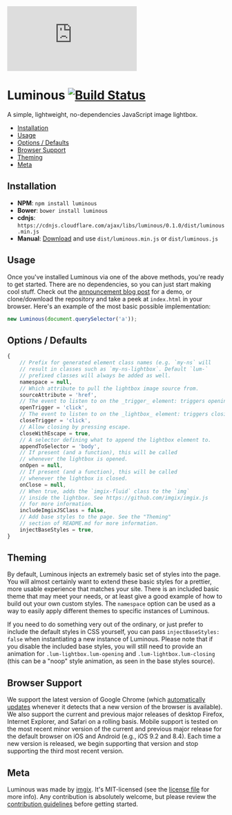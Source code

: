 ![imgix logo](https://assets.imgix.net/imgix-logo-web-2014.pdf?page=2&fm=png&w=200&h=200)

# Luminous [![Build Status](https://travis-ci.org/imgix/luminous.svg?branch=master)](https://travis-ci.org/imgix/luminous)

A simple, lightweight, no-dependencies JavaScript image lightbox.

* [Installation](#installation)
* [Usage](#usage)
* [Options / Defaults](#options-defaults)
* [Browser Support](#browser-support)
* [Theming](#theming)
* [Meta](#meta)


<a name="installation"></a>
## Installation

* **NPM**: `npm install luminous`
* **Bower**: `bower install luminous`
* **cdnjs**: `https://cdnjs.cloudflare.com/ajax/libs/luminous/0.1.0/dist/luminous.min.js`
* **Manual**: [Download](https://github.com/imgix/luminous/archive/master.zip) and use `dist/luminous.min.js` or `dist/luminous.js`


<a name="usage"></a>
## Usage

Once you've installed Luminous via one of the above methods, you're ready to get started. There are no dependencies, so you can just start making cool stuff. Check out the [announcement blog post](http://blog.imgix.com/TODO) for a demo, or clone/download the repository and take a peek at `index.html` in your browser. Here's an example of the most basic possible implementation:

``` javascript
new Luminous(document.querySelector('a'));
```


<a name="options-defaults"></a>
## Options / Defaults

``` javascript
{
	// Prefix for generated element class names (e.g. `my-ns` will
	// result in classes such as `my-ns-lightbox`. Default `lum-`
	// prefixed classes will always be added as well.
	namespace = null,
	// Which attribute to pull the lightbox image source from.
	sourceAttribute = 'href',
	// The event to listen to on the _trigger_ element: triggers opening.
	openTrigger = 'click',
	// The event to listen to on the _lightbox_ element: triggers closing.
	closeTrigger = 'click',
	// Allow closing by pressing escape.
	closeWithEscape = true,
	// A selector defining what to append the lightbox element to.
	appendToSelector = 'body',
	// If present (and a function), this will be called
	// whenever the lightbox is opened.
	onOpen = null,
	// If present (and a function), this will be called
	// whenever the lightbox is closed.
	onClose = null,
	// When true, adds the `imgix-fluid` class to the `img`
	// inside the lightbox. See https://github.com/imgix/imgix.js
	// for more information.
	includeImgixJSClass = false,
	// Add base styles to the page. See the "Theming"
	// section of README.md for more information.
	injectBaseStyles = true,
}
```


<a name="theming"></a>
## Theming

By default, Luminous injects an extremely basic set of styles into the page. You will almost certainly want to extend these basic styles for a prettier, more usable experience that matches your site. There is an included basic theme that may meet your needs, or at least give a good example of how to build out your own custom styles. The `namespace` option can be used as a way to easily apply different themes to specific instances of Luminous.

If you need to do something very out of the ordinary, or just prefer to include the default styles in CSS yourself, you can pass `injectBaseStyles: false` when instantiating a new instance of Luminous. Please note that if you disable the included base styles, you will still need to provide an animation for `.lum-lightbox.lum-opening` and `.lum-lightbox.lum-closing` (this can be a "noop" style animation, as seen in the base styles source).


<a name="browser-support"></a>
## Browser Support

We support the latest version of Google Chrome (which [automatically updates](https://support.google.com/chrome/answer/95414) whenever it detects that a new version of the browser is available). We also support the current and previous major releases of desktop Firefox, Internet Explorer, and Safari on a rolling basis. Mobile support is tested on the most recent minor version of the current and previous major release for the default browser on iOS and Android (e.g., iOS 9.2 and 8.4). Each time a new version is released, we begin supporting that version and stop supporting the third most recent version.


<a name="meta"></a>
## Meta

Luminous was made by [imgix](http://imgix.com). It's MIT-licensed (see the [license file](https://github.com/imgix/luminous/blob/master/license.md) for more info). Any contribution is absolutely welcome, but please review the [contribution guidelines](https://github.com/imgix/luminous/blob/master/contributing.md) before getting started.
